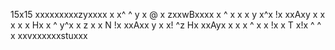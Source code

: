 15x15
xxxxxxxxxzyxxxx
x   x^    ^   y
x @ x zxxwBxxxx
x ^ x x       x
y   x^x      !x
xxAxy x       x
x   x x      Hx
x ^ y^x       x
z   x x   N  !x
xxAxx y       x
x!   ^z      Hx
xxAyx x       x
x ^ x x      !x
x T x!x ^   ^ x
xxvxxxxxxstuxxx
